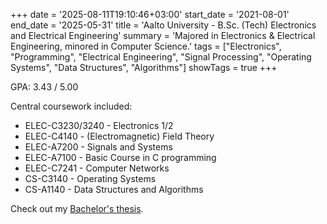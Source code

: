 +++
date = '2025-08-11T19:10:46+03:00'
start_date = '2021-08-01'
end_date = '2025-05-31'
title = 'Aalto University - B.Sc. (Tech) Electronics and Electrical Engineering'
summary = 'Majored in Electronics & Electrical Engineering, minored in Computer Science.'
tags = ["Electronics", "Programming", "Electrical Engineering", "Signal Processing", "Operating Systems", "Data Structures", "Algorithms"]
showTags = true
+++

GPA: 3.43 / 5.00

Central coursework included:
- ELEC-C3230/3240 - Electronics 1/2
- ELEC-C4140 - (Electromagnetic) Field Theory 
- ELEC-A7200 - Signals and Systems 
- ELEC-A7100 - Basic Course in C programming
- ELEC-C7241 - Computer Networks 
- CS-C3140 - Operating Systems
- CS-A1140 - Data Structures and Algorithms

Check out my [Bachelor's thesis](/projects/bachelors-thesis).
